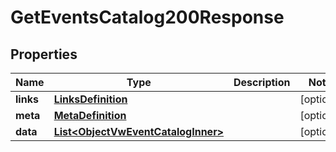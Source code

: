 

# GetEventsCatalog200Response


## Properties

| Name | Type | Description | Notes |
|------------ | ------------- | ------------- | -------------|
|**links** | [**LinksDefinition**](LinksDefinition.md) |  |  [optional] |
|**meta** | [**MetaDefinition**](MetaDefinition.md) |  |  [optional] |
|**data** | [**List&lt;ObjectVwEventCatalogInner&gt;**](ObjectVwEventCatalogInner.md) |  |  [optional] |



